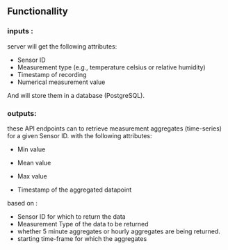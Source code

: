 
## Functionallity
###  inputs :
server will get the following attributes:

- Sensor ID
- Measurement type (e.g., temperature celsius or relative humidity)
- Timestamp of recording
- Numerical measurement value

And will store them in a database (PostgreSQL).

### outputs:
these API endpoints can to retrieve measurement aggregates
(time-series) for a given Sensor ID. with the following attributes:
-  Min value

-  Mean value
-  Max value
-  Timestamp of the aggregated datapoint 

based on :

- Sensor ID for which to return the data
- Measurement Type of the data to be returned
- whether 5 minute aggregates or hourly aggregates are being returned.
- starting time-frame for which the aggregates
